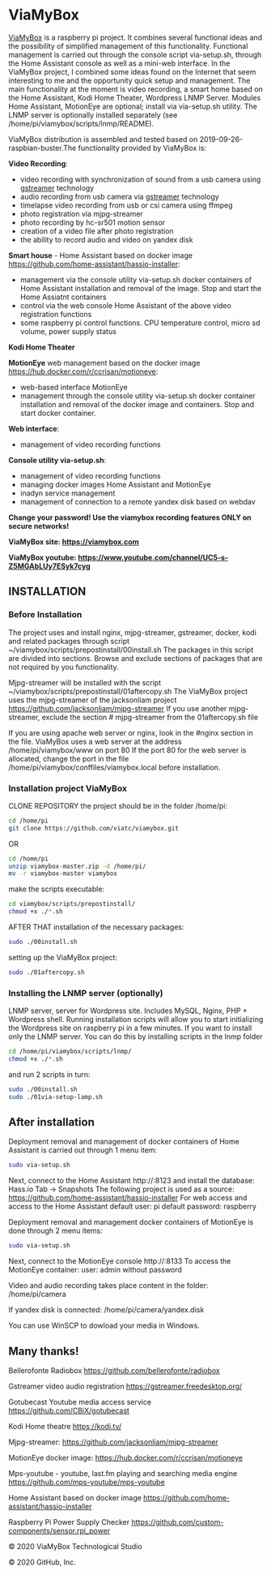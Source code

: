 # ViaMyBox 

[ViaMyBox](https://viamybox.com) is a raspberry pi project. It combines several functional ideas and the possibility of simplified management of this functionality. Functional management is carried out through the console script via-setup.sh, through the Home Assistant console as well as a mini-web interface.
In the ViaMyBox project, I combined some ideas found on the Internet that seem interesting to me and the opportunity
quick setup and management. The main functionality at the moment is video recording, a smart home based on the Home Assistant,
Kodi Home Theater, Wordpress LNMP Server.
Modules Home Assistant, MotionEye are optional; install via via-setup.sh utility.
The LNMP server is optionally installed separately (see /home/pi/viamybox/scripts/lnmp/README).

ViaMyBox distribution is assembled and tested based on 2019-09-26-raspbian-buster.The functionality provided by ViaMyBox is:

**Video Recording**:
- video recording with synchronization of sound from a usb camera using [gstreamer](https://gstreamer.freedesktop.org/) technology
- audio recording from usb camera via [gstreamer](https://gstreamer.freedesktop.org/) technology
- timelapse video recording from usb or csi camera using ffmpeg
- photo registration via mjpg-streamer
- photo recording by hc-sr501 motion sensor
- creation of a video file after photo registration
- the ability to record audio and video on yandex disk

**Smart house** - Home Assistant based on docker image https://github.com/home-assistant/hassio-installer:
- management via the console utility via-setup.sh docker containers of Home Assistant
  installation and removal of the image. Stop and start the Home Assiatnt containers
- control via the web console Home Assistant of the above video registration functions
- some raspberry pi control functions. CPU temperature control, micro sd volume,
  power supply status

**Kodi Home Theater**

**MotionEye** web management based on the docker image https://hub.docker.com/r/ccrisan/motioneye:
- web-based interface MotionEye
- management through the console utility via-setup.sh docker container
  installation and removal of the docker image and containers. Stop and start docker container.

**Web interface**:
- management of video recording functions

**Console utility via-setup.sh**:
- management of video recording functions
- managing docker images Home Assistant and MotionEye
- inadyn service management
- management of connection to a remote yandex disk based on webdav

**Change your password!
Use the viamybox recording features ONLY on secure networks!**

**ViaMyBox site: https://viamybox.com**

**ViaMyBox youtube: https://www.youtube.com/channel/UC5-s-Z5MGAbLUy7ESyk7cyg**

## INSTALLATION

### Before Installation

The project uses and install nginx, mjpg-streamer, gstreamer, docker, kodi and related packages through
script ~/viamybox/scripts/prepostinstall/00install.sh The packages in this script are divided into sections.
Browse and exclude sections of packages that are not required by you functionality.

Mjpg-streamer will be installed with the script ~/viamybox/scripts/prepostinstall/01aftercopy.sh
The ViaMyBox project uses the mjpg-streamer of the jacksonliam project https://github.com/jacksonliam/mjpg-streamer
If you use another mjpg-streamer, exclude the section # mjpg-streamer from the 01aftercopy.sh file

If you are using apache web server or nginx, look in the #nginx section in the file.
ViaMyBox uses a web server at the address /home/pi/viamybox/www on port 80
If the port 80 for the web server is allocated, change the port in the file /home/pi/viamybox/conffiles/viamybox.local
before installation.

### Installation project ViaMyBox
CLONE REPOSITORY
the project should be in the folder /home/pi:
```bash
cd /home/pi
git clone https://github.com/viatc/viamybox.git
```
OR
```bash
cd /home/pi
unzip viamybox-master.zip -d /home/pi/
mv -r viamybox-master viamybox
```
make the scripts executable:
```bash
cd viamybox/scripts/prepostinstall/
chmod +x ./*.sh
```
AFTER THAT
installation of the necessary packages:
```bash
sudo ./00install.sh
```
setting up the ViaMyBox project:
```bash
sudo ./01aftercopy.sh
```

### Installing the LNMP server (optionally)

LNMP server, server for Wordpress site. Includes MySQL, Nginx, PHP + Wordpress shell.
Running installation scripts will allow you to start initializing the Wordpress site on raspberry pi in a few minutes.
If you want to install only the LNMP server. You can do this by installing scripts in the lnmp folder
```bash
cd /home/pi/viamybox/scripts/lnmp/
chmod +x ./*.sh
```
and run 2 scripts in turn:
```bash
sudo ./00install.sh
sudo ./01via-setup-lamp.sh
```
## After installation

Deployment removal and management of docker containers of Home Assistant is carried out through 1 menu item:
```bash
sudo via-setup.sh
```
Next, connect to the Home Assistant http://<your-ip>:8123 and install the database:
Hass.io Tab -> Snapshots
The following project is used as a source:
https://github.com/home-assistant/hassio-installer
For web access and access to the Home Assistant
default user: pi
default password: raspberry

Deployment removal and management docker containers of MotionEye is done through 2 menu items:
```bash
sudo via-setup.sh
```
Next, connect to the MotionEye console http://<your-ip>:8133
To access the MotionEye container:
user: admin
without password

Video and audio recording takes place content in the folder:
/home/pi/camera

If yandex disk is connected:
/home/pi/camera/yandex.disk

You can use WinSCP to dowload your media in Windows.

## Many thanks!
Bellerofonte Radiobox
https://github.com/bellerofonte/radiobox

Gstreamer video audio registration
https://gstreamer.freedesktop.org/

Gotubecast Youtube media access service
https://github.com/CBiX/gotubecast

Kodi Home theatre
https://kodi.tv/

Mjpg-streamer:
https://github.com/jacksonliam/mjpg-streamer

MotionEye docker image:
https://hub.docker.com/r/ccrisan/motioneye

Mps-youtube - youtube, last.fm playing and searching media engine
https://github.com/mps-youtube/mps-youtube

Home Assistant based on docker image
https://github.com/home-assistant/hassio-installer

Raspberry Pi Power Supply Checker
https://github.com/custom-components/sensor.rpi_power

© 2020 ViaMyBox Technological Studio

© 2020 GitHub, Inc.
